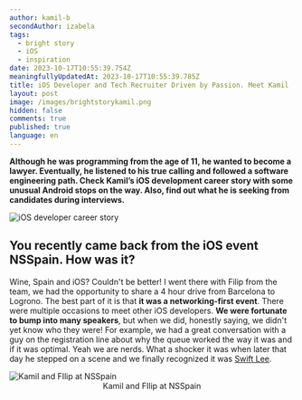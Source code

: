 ```yaml
---
author: kamil-b
secondAuthor: izabela
tags:
  - bright story
  - iOS
  - inspiration
date: 2023-10-17T10:55:39.754Z
meaningfullyUpdatedAt: 2023-10-17T10:55:39.785Z
title: iOS Developer and Tech Recruiter Driven by Passion. Meet Kamil
layout: post
image: /images/brightstorykamil.png
hidden: false
comments: true
published: true
language: en
---
```

**Although he was programming from the age of 11, he wanted to become a lawyer. Eventually, he listened to his true calling and followed a software engineering path. Check Kamil’s iOS development career story with some unusual Android stops on the way. Also, find out what he is seeking from candidates during interviews.**

<div class="image"><img src="/images/brightstorykamilcollage.png" alt="iOS developer career story" title="iOS developer career story"  /> </div>

## You recently came back from the iOS event NSSpain. How was it?

Wine, Spain and iOS? Couldn't be better! I went there with Filip from the team, we had the opportunity to share a 4 hour drive from Barcelona to Logrono. The best part of it is that **it was a networking-first event**. There were multiple occasions to meet other iOS developers. **We were fortunate to bump into many speakers**, but when we did, honestly saying, we didn't yet know who they were! For example, we had a great conversation with a guy on the registration line about why the queue worked  the way it was and if it was optimal. Yeah we are nerds. What a shocker it was when later that day he stepped on a scene and we finally recognized it was [Swift Lee](https://www.avanderlee.com/). 

<div class="image"><img src="/images/kamil_nsspain_travel.png" alt="Kamil and FIlip at NSSpain" title="Kamil and FIlip at NSSpain"  /> </div>

<center>Kamil and FIlip at NSSpain</center>